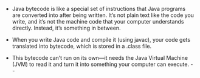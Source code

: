 - Java bytecode is like a special set of instructions that Java programs are converted into after being written. It’s not plain text like the 
  code you write, and it’s not the machine code that your computer understands directly. Instead, it’s something in between.

- When you write Java code and compile it (using javac), your code gets translated into bytecode, which is stored in a .class file.

- This bytecode can’t run on its own—it needs the Java Virtual Machine (JVM) to read it and turn it into something your computer can execute.
--
